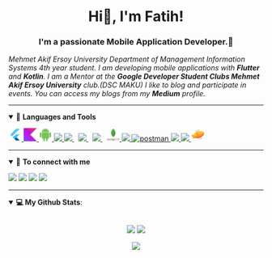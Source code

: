 
<h1 align="center">Hi👋, I'm Fatih!</h1>
<h3 align="center">I'm a passionate Mobile Application Developer.💙</h3>

*Mehmet Akif Ersoy University Department of Management Information Systems 4th year  student. I am developing mobile applications with **Flutter** and **Kotlin**. I am a Mentor at the **Google Developer Student Clubs Mehmet Akif Ersoy University** club.(DSC MAKU) I like to blog and participate in events. You can access my blogs from my **Medium** profile.*
<hr>
<!-- - 👨‍💻 All of my projects are available at **[My Portfolio](https://subhamraoniar.com)** -->

<details open>
<summary>🚀 <b> Languages and Tools </b></summary>

<p align="left"> 
    <a href="https://flutter.dev" target="_blank"> <img width="26px" src="https://raw.githubusercontent.com/github/explore/cebd63002168a05a6a642f309227eefeccd92950/topics/flutter/flutter.png"/> </a>
    <a href="https://kotlinlang.org" target="_blank"> <img width="26px" src="https://raw.githubusercontent.com/github/explore/80688e429a7d4ef2fca1e82350fe8e3517d3494d/topics/kotlin/kotlin.png"/> </a>
     <a href="https://www.android.com/intl/tr_tr/" target="_blank"> <img width="26px" src="https://raw.githubusercontent.com/github/explore/80688e429a7d4ef2fca1e82350fe8e3517d3494d/topics/android/android.png"/> </a>
      <a href="https://www.apple.com/tr/ios/ios-15/" target="_blank"> <img width="26px" src="https://www.iconninja.com/files/729/778/473/linux-system-platform-apple-os-mac-ios-icon.png"/> </a>
    <a style="padding-right:8px;" href="https://www.javascript.com" target="_blank"> <img width="26px" src="https://img.icons8.com/color/48/000000/javascript.png"/> </a> 
    <a style="padding-right:8px;" href="https://nodejs.org" target="_blank"> <img width="26px" src="https://img.icons8.com/color/48/000000/nodejs.png"/> </a> 
    <a style="padding-right:8px;" href="https://www.mysql.com/" target="_blank"> <img width="26px" src="https://img.icons8.com/fluent/50/000000/mysql-logo.png"/> </a>
    <a href="https://www.mongodb.com/" target="_blank"> <img width="26px" src="https://raw.githubusercontent.com/devicons/devicon/master/icons/mongodb/mongodb-original-wordmark.svg" alt="mongodb"/> </a> 
    <a href="https://firebase.google.com/" target="_blank"> <img  width="26px"src="https://img.icons8.com/color/48/000000/firebase.png"/> </a> 
    <a href="https://postman.com" target="_blank"> <img src="https://www.vectorlogo.zone/logos/getpostman/getpostman-icon.svg" alt="postman" width="26px"/> </a>   
    <a href="https://git-scm.com/" target="_blank"> <img width="26px" src="https://img.icons8.com/color/48/000000/git.png"/> </a> 
    <a href="https://www.adobe.com/tr/products/xd.html" target="_blank"> <img width="26px" src="https://upload.wikimedia.org/wikipedia/commons/thumb/c/c2/Adobe_XD_CC_icon.svg/1200px-Adobe_XD_CC_icon.svg.png"/> </a> 
    <a href="https://zeplin.io" target="_blank"> <img width="26px" src="https://raw.githubusercontent.com/github/explore/80688e429a7d4ef2fca1e82350fe8e3517d3494d/topics/zeplin/zeplin.png"/> </a> 
   
</p>
</details>
<hr>
<details open>

<summary>🤝 <b>To connect with me</b></summary>

<p align = "center">

[<img src="https://img.shields.io/badge/linkedin-%230077B5.svg?&style=for-the-badge&logo=linkedin&logoColor=white" />](https://www.linkedin.com/in/fatih-can/)
[<img src="https://img.shields.io/badge/twitter-%231DA1F2.svg?&style=for-the-badge&logo=twitter&logoColor=white" />](https://twitter.com/f4tihcan) 
[<img src = "https://img.shields.io/badge/Gmail-D14836?style=for-the-badge&logo=gmail&logoColor=white">](https://notes.io/DLjv )
[<img src="https://img.shields.io/badge/medium-%2312100E.svg?&style=for-the-badge&logo=medium&logoColor=white" />](https://medium.com/@fatihhcan)

</p>

</details>
<hr>


<details open>
 <summary> <b>💻 My Github Stats</b>: </summary>

<br>

<p align = "center">
  <img src = "https://github-readme-stats.vercel.app/api?username=fatihhcan&show_icons=true&theme=dracula&line_height=27">
  <img src = "https://github-readme-stats.vercel.app/api/top-langs/?username=fatihhcan&hide=css,html,javascript,typescript&theme=dracula">
</p>

</details>
<div align="center"> <img src="https://github.com/mutellimahmedov/mutellimahmedov/blob/output/github-contribution-grid-snake.svg" /></div>
